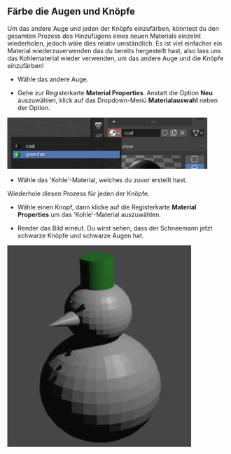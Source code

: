 ## Färbe die Augen und Knöpfe

Um das andere Auge und jeden der Knöpfe einzufärben, könntest du den gesamten Prozess des Hinzufügens eines neuen Materials einzelnt wiederholen, jedoch wäre dies relativ umständlich. Es ist viel einfacher ein Material wiederzuverwenden das du bereits hergestellt hast, also lass uns das Kohlematerial wieder verwenden, um das andere Auge und die Knöpfe einzufärben!

+ Wähle das andere Auge.

+ Gehe zur Registerkarte **Material Properties**. Anstatt die Option **Neu** auszuwählen, klick auf das Dropdown-Menü **Materialauswahl** neben der Option.

![Material erneut auswählen](images/blender-sphere-material-reselect.png)

+ Wähle das 'Kohle'-Material, welches du zuvor erstellt hast.

Wiederhole diesen Prozess für jeden der Knöpfe.

+ Wähle einen Knopf, dann klicke auf die Registerkarte **Material Properties** um das 'Kohle'-Material auszuwählen.

+ Render das Bild erneut. Du wirst sehen, dass der Schneemann jetzt schwarze Knöpfe und schwarze Augen hat.

![Schneemann mit schwarzen Knöpfen](images/blender-snowman-black-buttons.png)